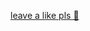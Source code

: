 [leave a like pls 🥺](https://leetcode.com/problems/minimum-length-of-string-after-deleting-similar-ends/solutions/4826207/mind-blowing-two-pointer-technique-o-n-c-python3-rust-c-go-java-javascript/)
